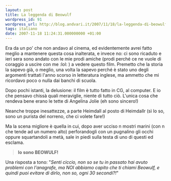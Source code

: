 ```yaml
---
layout: post
title: La leggenda di Beowulf
wordpress_id: 91
wordpress_url: http://blog.andvari.it/2007/11/18/la-leggenda-di-beowulf/
tags: italiano
date: 2007-11-18 11:24:31.000000000 +01:00
---
```

Era da un po' che non andavo al cinema, ed evidentemente avrei fatto meglio a mantenere questa cosa inalterata, e invece no: ci sono ricaduto e ieri sera sono andato con le mie prodi amiche (prodi perché ce ne vuole di coraggio a uscire con me :lol: ) a vedere questo film. Premetto che la storia la sapevo già, o meglio, una volta la sapevo perché è stato uno degli argomenti trattati l'anno scorso in letteratura inglese, ma ammetto che mi ricordavo poco o nulla dai banchi di scuola.

Dopo pochi istanti, la delusione: il film è tutto fatto in CG, al computer. E io che pensavo chissà quali meraviglie, niente di tutto ciò. L'unica cosa che rendeva bene erano le tette di Angelina Jolie (eh sono sincero!)

Neanche troppe inesattezze, a parte Heimdall al posto di Heimdallr (sì lo so, sono un purista del norreno, che ci volete fare!)

Ma la scena migliore è quella in cui, dopo aver ucciso n mostri marini (con n che tende ad un numero alto) perforandogli con un pugnalino gli occhi oppure squartandoli a metà, sale in piedi sulla testa di uno di questi ed esclama.
<blockquote><strong>Io sono BEOWULF!</strong></blockquote>
Una risposta a tono: "<em>Senti ciccio, non so se tu in passato hai avuto problemi con l'anagrafe, ma NOI abbiamo capito che ti chiami Beowulf, e quindi puoi evitare di dirlo, non so, ogni 30 secondi?!</em>"
